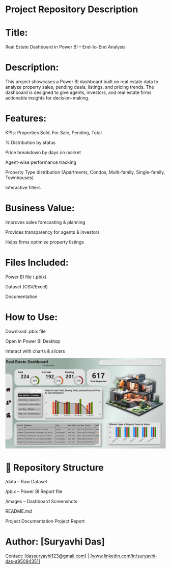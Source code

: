 # Project Repository Description

# Title:
Real Estate Dashboard in Power BI – End-to-End Analysis

# Description:

This project showcases a Power BI dashboard built on real estate data to analyze property sales, pending deals, listings, and pricing trends. The dashboard is designed to give agents, investors, and real estate firms actionable insights for decision-making.

# Features:

KPIs: Properties Sold, For Sale, Pending, Total

% Distribution by status

Price breakdown by days on market

Agent-wise performance tracking

Property Type distribution (Apartments, Condos, Multi-family, Single-family, Townhouses)

Interactive filters

# Business Value:

Improves sales forecasting & planning

Provides transparency for agents & investors

Helps firms optimize property listings

# Files Included:

Power BI file (.pbix)

Dataset (CSV/Excel)

Documentation

# How to Use:

Download .pbix file

Open in Power BI Desktop

Interact with charts & slicers

![image](https://github.com/suryavhi704/Real-Estate-Analysis-Dashboard-Power-BI/blob/main/Real%20Estate%20Dashboard%20image.png?raw=true)

# 📂 Repository Structure

/data – Raw Dataset

/pbix – Power BI Report file

/images – Dashboard Screenshots 

README.md 

Project Documentation Project Report 

# Author: [Suryavhi Das] 

Contact: [dassuryavhi123@gmail.com] | [www.linkedin.com/in/suryavhi-das-a95094351]
